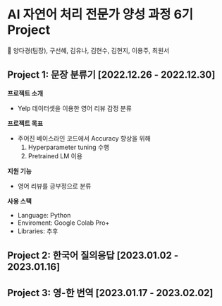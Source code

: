 # AI 자연어 처리 전문가 양성 과정 6기 Project
👥 양다경(팀장), 구선혜, 김유나, 김현수, 김현지, 이용주, 최원서

## Project 1: 문장 분류기 [2022.12.26 - 2022.12.30]
**프로젝트 소개**
- Yelp 데이터셋을 이용한 영어 리뷰 감정 분류

**프로젝트 목표**
- 주어진 베이스라인 코드에서 Accuracy 향상을 위해
    1. Hyperparameter tuning 수행
    2. Pretrained LM 이용

**지원 기능**
- 영어 리뷰를 긍부정으로 분류

**사용 스택**
- Language: Python
- Enviroment: Google Colab Pro+
- Libraries: 추후

## Project 2: 한국어 질의응답 [2023.01.02 - 2023.01.16]

## Project 3: 영-한 번역 [2023.01.17 - 2023.02.02]
